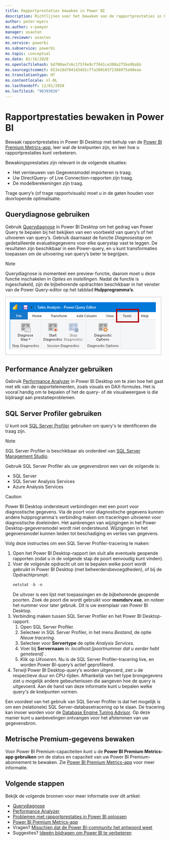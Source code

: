 ```yaml
---
title: Rapportprestaties bewaken in Power BI
description: Richtlijnen voor het bewaken van de rapportprestaties in Power BI.
author: peter-myers
ms.author: v-pemyer
manager: asaxton
ms.reviewer: asaxton
ms.service: powerbi
ms.subservice: powerbi
ms.topic: conceptual
ms.date: 02/16/2020
ms.openlocfilehash: bd700ae7c6c175f4e9cf7841ce308a275ba9babb
ms.sourcegitcommit: 653e18d7041d3dd1cf7a38010372366975a98eae
ms.translationtype: HT
ms.contentlocale: nl-NL
ms.lasthandoff: 12/01/2020
ms.locfileid: "96393026"
---
```

# <a name="monitor-report-performance-in-power-bi"></a>Rapportprestaties bewaken in Power BI

Bewaak rapportprestaties in Power BI Desktop met behulp van de [Power BI Premium Metrics-app](../admin/service-premium-metrics-app.md), leer wat de knelpunten zijn, en leer hoe u rapportprestaties kunt verbeteren.

Bewakingsprestaties zijn relevant in de volgende situaties:

- Het vernieuwen van Gegevensmodel importeren is traag.
- Uw DirectQuery- of Live Connection-rapporten zijn traag.
- De modelberekeningen zijn traag.

Trage query’s (of trage rapportvisuals) moet u in de gaten houden voor doorlopende optimalisatie.

## <a name="use-query-diagnostics"></a>Querydiagnose gebruiken

Gebruik [Querydiagnose](/power-query/QueryDiagnostics) in Power BI Desktop om het gedrag van Power Query te bepalen bij het bekijken van een voorbeeld van query’s of het uitvoeren van query’s. Gebruik daarnaast de functie _Diagnosestap_ om gedetailleerde evaluatiegegevens voor elke querystap vast te leggen. De resultaten zijn beschikbaar in een Power-query, en u kunt transformaties toepassen om de uitvoering van query’s beter te begrijpen.

> [!NOTE]
> Querydiagnose is momenteel een preview-functie, daarom moet u deze functie inschakelen in _Opties en instellingen_. Nadat de functie is ingeschakeld, zijn de bijbehorende opdrachten beschikbaar in het venster van de Power Query-editor op het tabblad **Hulpprogramma’s**.

![Schermopname van het lint Extra van Power Query Editor met de opdrachten Diagnosestap, Diagnostische gegevens starten en Diagnostische gegevens stoppen.](media/monitor-report-performance/power-query-diagnotics.png)

## <a name="use-performance-analyzer"></a>Performance Analyzer gebruiken

Gebruik [Performance Analyzer](../create-reports/desktop-performance-analyzer.md) in Power BI Desktop om te zien hoe het gaat met elk van de rapportelementen, zoals visuals en DAX-formules. Het is vooral handig om te bepalen of het de query- of de visualweergave is die bijdraagt aan prestatieproblemen.

## <a name="use-sql-server-profiler"></a>SQL Server Profiler gebruiken

U kunt ook [SQL Server Profiler](/sql/tools/sql-server-profiler/sql-server-profiler) gebruiken om query's te identificeren die traag zijn.

> [!NOTE]
> SQL Server Profiler is beschikbaar als onderdeel van [SQL Server Management Studio](/sql/ssms/download-sql-server-management-studio-ssms).

Gebruik SQL Server Profiler als uw gegevensbron een van de volgende is:

- SQL Server
- SQL Server Analysis Services
- Azure Analysis Services

> [!CAUTION]
> Power BI Desktop ondersteunt verbindingen met een poort voor diagnostische gegevens. Via de poort voor diagnostische gegevens kunnen andere hulpprogramma's verbinding maken om traceringen uitvoeren voor diagnostische doeleinden. Het aanbrengen van wijzigingen in het Power Desktop-gegevensmodel wordt niet ondersteund. Wijzigingen in het gegevensmodel kunnen leiden tot beschadiging en verlies van gegevens.

Volg deze instructies om een SQL Server Profiler-tracering te maken:

1. Open het Power BI Desktop-rapport (en sluit alle eventuele geopende rapporten zodat u in de volgende stap de poort eenvoudig kunt vinden).
1. Voer de volgende opdracht uit om te bepalen welke poort wordt gebruikt in Power BI Desktop (met beheerdersbevoegdheden), of bij de Opdrachtprompt:
    ```powershell
    netstat -b -n
    ```
    De uitvoer is een lijst met toepassingen en de bijbehorende geopende poorten. Zoek de poort die wordt gebruikt voor **msmdsrv.exe**, en noteer het nummer voor later gebruik. Dit is uw exemplaar van Power BI Desktop.
1. Verbinding maken tussen SQL Server Profiler en het Power BI Desktop-rapport:
    1. Open SQL Server Profiler.
    1. Selecteer in SQL Server Profiler, in het menu _Bestand_, de optie _Nieuw tracering_.
    1. Selecteer voor **Servertype** de optie _Analysis Services_.
    1. Voer bij **Servernaam** in: _localhost:[poortnummer dat u eerder hebt genoteerd]_ .
    1. Klik op _Uitvoeren_. Nu is de SQL Server Profiler-tracering live, en worden Power BI-query’s actief geprofileerd.
1. Terwijl Power BI Desktop-query’s worden uitgevoerd, ziet u de respectieve duur en CPU-tijden. Afhankelijk van het type brongegevens ziet u mogelijk andere gebeurtenissen die aangeven hoe de query is uitgevoerd. Aan de hand van deze informatie kunt u bepalen welke query's de knelpunten vormen.

Een voordeel van het gebruik van SQL Server Profiler is dat het mogelijk is om een (relationele) SQL Server-databasetracering op te slaan. De tracering kan invoer worden voor de [Database Engine Tuning Advisor](/sql/relational-databases/performance/start-and-use-the-database-engine-tuning-advisor). Op deze manier kunt u aanbevelingen ontvangen voor het afstemmen van uw gegevensbron.

## <a name="monitor-premium-metrics"></a>Metrische Premium-gegevens bewaken

Voor Power BI Premium-capaciteiten kunt u de **Power BI Premium Metrics-app gebruiken** om de status en capaciteit van uw Power BI Premium-abonnement te bewaken. Zie [Power BI Premium Metrics-app](../admin/service-premium-metrics-app.md) voor meer informatie.

## <a name="next-steps"></a>Volgende stappen

Bekijk de volgende bronnen voor meer informatie over dit artikel:

- [Querydiagnose](/power-query/QueryDiagnostics)
- [Performance Analyzer](../create-reports/desktop-performance-analyzer.md)
- [Problemen met rapportprestaties in Power BI oplossen](report-performance-troubleshoot.md)
- [Power BI Premium Metrics-app](../admin/service-premium-metrics-app.md)
- Vragen? [Misschien dat de Power BI-community het antwoord weet](https://community.powerbi.com/)
- Suggesties? [Ideeën bijdragen om Power BI te verbeteren](https://ideas.powerbi.com/)

